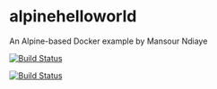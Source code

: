 # alpinehelloworld
An Alpine-based Docker example by Mansour Ndiaye

[![Build Status](http://my-jenkins-env.loca.lt/buildStatus/icon?job=alpinehelloworld)](http://127.0.0.1:8080/job/alpinehelloworld/)

[![Build Status](http://my-jenkins-env.loca.lt/job/alpinehelloworld/badge/icon)](http://127.0.0.1:8080/job/alpinehelloworld/)
